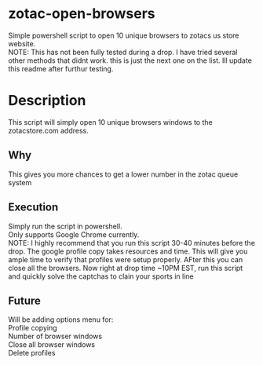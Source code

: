 # zotac-open-browsers
Simple powershell script to open 10 unique browsers to zotacs us store website.  
NOTE:  This has not been fully tested during a drop.  I have tried several other methods that didnt work.  this is just the next one on the list.  Ill update this readme after furthur testing.

# Description
This script will simply open 10 unique browsers windows to the zotacstore.com address.

## Why
This gives you more chances to get a lower number in the zotac queue system

## Execution
Simply run the script in powershell.  
Only supports Google Chrome currently.  
NOTE: I highly recommend that you run this script 30-40 minutes before the drop.  The google profile copy takes resources and time.  This will give you ample time to verify that profiles were setup properly.  AFter this you can close all the browsers.  Now right at drop time ~10PM EST, run this script and quickly solve the captchas to clain your sports in line

## Future
Will be adding options menu for:  
Profile copying  
Number of browser windows  
Close all browser windows  
Delete profiles
